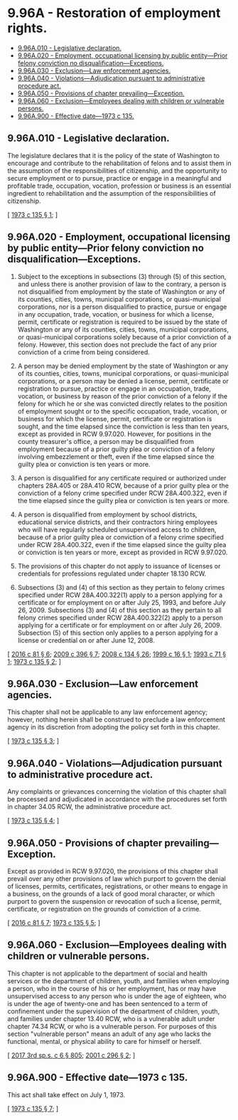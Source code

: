 # 9.96A - Restoration of employment rights.
* [9.96A.010 - Legislative declaration.](#996a010---legislative-declaration)
* [9.96A.020 - Employment, occupational licensing by public entity—Prior felony conviction no disqualification—Exceptions.](#996a020---employment-occupational-licensing-by-public-entityprior-felony-conviction-no-disqualificationexceptions)
* [9.96A.030 - Exclusion—Law enforcement agencies.](#996a030---exclusionlaw-enforcement-agencies)
* [9.96A.040 - Violations—Adjudication pursuant to administrative procedure act.](#996a040---violationsadjudication-pursuant-to-administrative-procedure-act)
* [9.96A.050 - Provisions of chapter prevailing—Exception.](#996a050---provisions-of-chapter-prevailingexception)
* [9.96A.060 - Exclusion—Employees dealing with children or vulnerable persons.](#996a060---exclusionemployees-dealing-with-children-or-vulnerable-persons)
* [9.96A.900 - Effective date—1973 c 135.](#996a900---effective-date1973-c-135)
## 9.96A.010 - Legislative declaration.
The legislature declares that it is the policy of the state of Washington to encourage and contribute to the rehabilitation of felons and to assist them in the assumption of the responsibilities of citizenship, and the opportunity to secure employment or to pursue, practice or engage in a meaningful and profitable trade, occupation, vocation, profession or business is an essential ingredient to rehabilitation and the assumption of the responsibilities of citizenship.

\[ [1973 c 135 § 1](https://leg.wa.gov/CodeReviser/documents/sessionlaw/1973c135.pdf?cite=1973%20c%20135%20§%201); \]

## 9.96A.020 - Employment, occupational licensing by public entity—Prior felony conviction no disqualification—Exceptions.
1. Subject to the exceptions in subsections (3) through (5) of this section, and unless there is another provision of law to the contrary, a person is not disqualified from employment by the state of Washington or any of its counties, cities, towns, municipal corporations, or quasi-municipal corporations, nor is a person disqualified to practice, pursue or engage in any occupation, trade, vocation, or business for which a license, permit, certificate or registration is required to be issued by the state of Washington or any of its counties, cities, towns, municipal corporations, or quasi-municipal corporations solely because of a prior conviction of a felony. However, this section does not preclude the fact of any prior conviction of a crime from being considered.

2. A person may be denied employment by the state of Washington or any of its counties, cities, towns, municipal corporations, or quasi-municipal corporations, or a person may be denied a license, permit, certificate or registration to pursue, practice or engage in an occupation, trade, vocation, or business by reason of the prior conviction of a felony if the felony for which he or she was convicted directly relates to the position of employment sought or to the specific occupation, trade, vocation, or business for which the license, permit, certificate or registration is sought, and the time elapsed since the conviction is less than ten years, except as provided in RCW 9.97.020. However, for positions in the county treasurer's office, a person may be disqualified from employment because of a prior guilty plea or conviction of a felony involving embezzlement or theft, even if the time elapsed since the guilty plea or conviction is ten years or more.

3. A person is disqualified for any certificate required or authorized under chapters 28A.405 or 28A.410 RCW, because of a prior guilty plea or the conviction of a felony crime specified under RCW 28A.400.322, even if the time elapsed since the guilty plea or conviction is ten years or more.

4. A person is disqualified from employment by school districts, educational service districts, and their contractors hiring employees who will have regularly scheduled unsupervised access to children, because of a prior guilty plea or conviction of a felony crime specified under RCW 28A.400.322, even if the time elapsed since the guilty plea or conviction is ten years or more, except as provided in RCW 9.97.020.

5. The provisions of this chapter do not apply to issuance of licenses or credentials for professions regulated under chapter 18.130 RCW.

6. Subsections (3) and (4) of this section as they pertain to felony crimes specified under RCW 28A.400.322(1) apply to a person applying for a certificate or for employment on or after July 25, 1993, and before July 26, 2009. Subsections (3) and (4) of this section as they pertain to all felony crimes specified under RCW 28A.400.322(2) apply to a person applying for a certificate or for employment on or after July 26, 2009. Subsection (5) of this section only applies to a person applying for a license or credential on or after June 12, 2008.

\[ [2016 c 81 § 6](https://lawfilesext.leg.wa.gov/biennium/2015-16/Pdf/Bills/Session%20Laws/House/1553-S.SL.pdf?cite=2016%20c%2081%20§%206); [2009 c 396 § 7](https://lawfilesext.leg.wa.gov/biennium/2009-10/Pdf/Bills/Session%20Laws/House/1741-S.SL.pdf?cite=2009%20c%20396%20§%207); [2008 c 134 § 26](https://lawfilesext.leg.wa.gov/biennium/2007-08/Pdf/Bills/Session%20Laws/House/1103-S4.SL.pdf?cite=2008%20c%20134%20§%2026); [1999 c 16 § 1](https://lawfilesext.leg.wa.gov/biennium/1999-00/Pdf/Bills/Session%20Laws/Senate/5202.SL.pdf?cite=1999%20c%2016%20§%201); [1993 c 71 § 1](https://lawfilesext.leg.wa.gov/biennium/1993-94/Pdf/Bills/Session%20Laws/House/1017-S.SL.pdf?cite=1993%20c%2071%20§%201); [1973 c 135 § 2](https://leg.wa.gov/CodeReviser/documents/sessionlaw/1973c135.pdf?cite=1973%20c%20135%20§%202); \]

## 9.96A.030 - Exclusion—Law enforcement agencies.
This chapter shall not be applicable to any law enforcement agency; however, nothing herein shall be construed to preclude a law enforcement agency in its discretion from adopting the policy set forth in this chapter.

\[ [1973 c 135 § 3](https://leg.wa.gov/CodeReviser/documents/sessionlaw/1973c135.pdf?cite=1973%20c%20135%20§%203); \]

## 9.96A.040 - Violations—Adjudication pursuant to administrative procedure act.
Any complaints or grievances concerning the violation of this chapter shall be processed and adjudicated in accordance with the procedures set forth in chapter 34.05 RCW, the administrative procedure act.

\[ [1973 c 135 § 4](https://leg.wa.gov/CodeReviser/documents/sessionlaw/1973c135.pdf?cite=1973%20c%20135%20§%204); \]

## 9.96A.050 - Provisions of chapter prevailing—Exception.
Except as provided in RCW 9.97.020, the provisions of this chapter shall prevail over any other provisions of law which purport to govern the denial of licenses, permits, certificates, registrations, or other means to engage in a business, on the grounds of a lack of good moral character, or which purport to govern the suspension or revocation of such a license, permit, certificate, or registration on the grounds of conviction of a crime.

\[ [2016 c 81 § 7](https://lawfilesext.leg.wa.gov/biennium/2015-16/Pdf/Bills/Session%20Laws/House/1553-S.SL.pdf?cite=2016%20c%2081%20§%207); [1973 c 135 § 5](https://leg.wa.gov/CodeReviser/documents/sessionlaw/1973c135.pdf?cite=1973%20c%20135%20§%205); \]

## 9.96A.060 - Exclusion—Employees dealing with children or vulnerable persons.
This chapter is not applicable to the department of social and health services or the department of children, youth, and families when employing a person, who in the course of his or her employment, has or may have unsupervised access to any person who is under the age of eighteen, who is under the age of twenty-one and has been sentenced to a term of confinement under the supervision of the department of children, youth, and families under chapter 13.40 RCW, who is a vulnerable adult under chapter 74.34 RCW, or who is a vulnerable person. For purposes of this section "vulnerable person" means an adult of any age who lacks the functional, mental, or physical ability to care for himself or herself.

\[ [2017 3rd sp.s. c 6 § 805](https://lawfilesext.leg.wa.gov/biennium/2017-18/Pdf/Bills/Session%20Laws/House/1661-S2.SL.pdf?cite=2017%203rd%20sp.s.%20c%206%20§%20805); [2001 c 296 § 2](https://lawfilesext.leg.wa.gov/biennium/2001-02/Pdf/Bills/Session%20Laws/Senate/5606-S.SL.pdf?cite=2001%20c%20296%20§%202); \]

## 9.96A.900 - Effective date—1973 c 135.
This act shall take effect on July 1, 1973.

\[ [1973 c 135 § 7](https://leg.wa.gov/CodeReviser/documents/sessionlaw/1973c135.pdf?cite=1973%20c%20135%20§%207); \]

